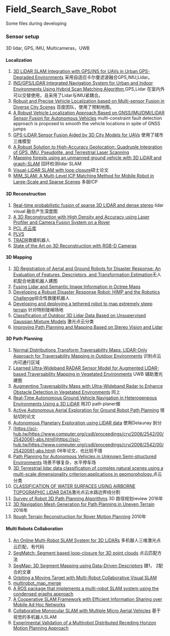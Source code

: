 # Field_Search_Save_Robot
Some files during developing

### Sensor setup
3D lidar, GPS, IMU, Multicameras，UWB
#### Localization 
1. [3D LiDAR SLAM Integration with GPS/INS for UAVs in Urban GPS-Degraded Environments](http://sci-hub.tw/10.2514/6.2017-0448) 采用自适应卡尔曼滤波融合GPS,IMU,Lidar。
2. [INS/GPS/LiDAR Integrated Navigation System for Urban and Indoor Environments Using Hybrid Scan Matching Algorithm ](https://www.mdpi.com/1424-8220/15/9/23286/pdf) GPS,Lidar 在室内外可以交替使用，且采用了Lidar与IMU紧耦合。
3. [Robust and Precise Vehicle Localization based on Multi-sensor Fusion in Diverse City Scenes](http://sci-hub.tw/10.1109/icra.2018.8461224) 百度团队，使用了预制地图。
4. [A Robust Vehicle Localization Approach Based on GNSS/IMU/DMI/LiDAR Sensor Fusion for Autonomous Vehicles](https://www.ncbi.nlm.nih.gov/pubmed/28926996) multi-constraint fault detection approach is proposed to smooth the vehicle locations in spite of GNSS jumps
5. [GPS-LiDAR Sensor Fusion Aided by 3D City Models for UAVs](https://pdfs.semanticscholar.org/7529/a44668100610c324b08310a37666ad791910.pdf) 使用了城市三维模型
6. [A Robust Solution to High-Accuracy Geolocation: Quadruple Integration of GPS, IMU, Pseudolite, and Terrestrial Laser Scanning](https://sci-hub.tw/10.1109/tim.2010.2050981)
7. [Mapping forests using an unmanned ground vehicle with 3D LiDAR and graph-SLAM](https://sci-hub.tw/https://www.sciencedirect.com/science/article/pii/S0168169917301631) 回环检测lidar SLAM
8. [Visual-LiDAR SLAM with loop closure](http://www.nada.kth.se/~ann/exjobb/yoshua_nava.pdf)硕士论文
9. [MIM_SLAM: A Multi-Level ICP Matching Method for Mobile Robot in Large-Scale and Sparse Scenes](http://scholar.google.com/scholar_url?url=https://www.mdpi.com/2076-3417/8/12/2432/pdf&hl=zh-CN&sa=X&d=8739146617895809254&scisig=AAGBfm2fkjIJo88IXVwXnOtV5j9VxFa5Zg&nossl=1&oi=scholaralrt&hist=3Pwx2kMAAAAJ:1517064718869459059:AAGBfm1Kl9JfeLhbdQRODVtfx-m4eUMwdA) 多层ICP 

#### 3D Reconstruction 
1. [Real-time probabilistic fusion of sparse 3D LIDAR and dense stereo](https://sci-hub.tw/https://ieeexplore.ieee.org/abstract/document/7759342/) lidar visual 融合产生深度图
2. [A 3D Reconstruction with High Density and Accuracy using Laser Profiler and Camera Fusion System on a Rover](http://www.cvl.iis.u-tokyo.ac.jp/data/uploads/papers/Ishikawa_Fusion_3DV2016.pdf)
3. [PCL 点云库](https://github.com/PointCloudLibrary/pcl)
4. [PLVS](https://www.luigifreda.com/research/plvs-an-open-source-rgb-d-and-stereo-slam-for-volumetric-reconstruction-and-3d-incremental-segmentation/)
5. [TRADR](https://www.luigifreda.com/2017/03/23/tradr-review-year-3-montelibretti-work-package-4-got-excellent-evaluation/)救援机器人
6. [State of the Art on 3D Reconstruction with RGB-D Cameras](https://web.stanford.edu/~zollhoef/papers/EG18_RecoSTAR/paper.pdf)
#### 3D Mapping
1. [3D Registration of Aerial and Ground Robots for Disaster Response: An Evaluation of Features, Descriptors, and 
Transformation Estimation](https://sci-hub.tw/https://ieeexplore.ieee.org/abstract/document/8088136/)无人机配合地面机器人建图
2. [Fusing Lidar and Semantic Image Information in Octree Maps](http://www.araa.asn.au/acra/acra2017/papers/pap109s1-file1.pdf)
3. [Developing a Robust Disaster Response Robot: HIMP and the Robotics Challenge](https://sci-hub.tw/https://onlinelibrary.wiley.com/doi/abs/10.1002/rob.21696)综合性救援机器人
4. [Developing and deploying a tethered robot to map extremely steep terrain](https://sci-hub.tw/https://onlinelibrary.wiley.com/doi/abs/10.1002/rob.21813) 针对特别陡峭场地
5. [Classification of Outdoor 3D Lidar Data Based on Unsupervised Gaussian Mixture Models](https://sci-hub.tw/https://ieeexplore.ieee.org/abstract/document/7728040/) 激光点云分类
6. [Improving Path Planning and Mapping Based on Stereo Vision and Lidar ](https://sci-hub.tw/https://ieeexplore.ieee.org/abstract/document/4795550/)

#### 3D Path Planning 
1. [Normal Distributions Transform Traversability Maps: LIDAR-Only Approach for Traversability Mapping in Outdoor Environments](https://sci-hub.tw/https://onlinelibrary.wiley.com/doi/abs/10.1002/rob.21657) 识别点云内可通行区域
2. [Learned Ultra-Wideband RADAR Sensor Model for Augmented LIDAR-based Traversability Mapping in Vegetated Environments](https://sci-hub.tw/https://ieeexplore.ieee.org/abstract/document/7266662/) UWB 辅助激光建图
3. [Augmenting Traversability Maps with Ultra-Wideband Radar to Enhance Obstacle Detection in Vegetated Environments](https://sci-hub.tw/10.1109/iros.2013.6697101) 同上
4. [Real-Time Autonomous Ground Vehicle Navigation in Heterogeneous Environments Using a 3D LiDAR](https://sci-hub.tw/https://ieeexplore.ieee.org/abstract/document/8206083/) 用2D path planer做
5. [Active Autonomous Aerial Exploration for Ground Robot Path Planning](https://sci-hub.tw/https://ieeexplore.ieee.org/abstract/document/7812671/) 很贴切的论文
6. [Autonomous Planetary Exploration using LIDAR data](https://sci-hub.tw/https://ieeexplore.ieee.org/abstract/document/5152504/) 使用Delaunay 剖分
7. [https://sci-hub.tw/https://www.computer.org/csdl/proceedings/crv/2006/2542/00/25420061-abs.html](https://sci-hub.tw/https://www.computer.org/csdl/proceedings/crv/2006/2542/00/25420061-abs.html) 06年论文，也比较不错
8. [Path Planning for Autonomous Vehicles in Unknown Semi-structured Environments](https://sci-hub.tw/http://journals.sagepub.com/doi/abs/10.1177/0278364909359210) 场景不够复杂，水平停车场
9. [3D Terrestrial lidar data classification of complex natural scenes using a multi-scale dimensionality criterion:applications in geomorphology.](https://arxiv.org/pdf/1107.0550.pdf)点云分类
10. [CLASSIFICATION OF WATER SURFACES USING AIRBORNE TOPOGRAPHIC LIDAR DATA](https://www.int-arch-photogramm-remote-sens-spatial-inf-sci.net/XL-1-W1/321/2013/isprsarchives-XL-1-W1-321-2013.pdf)激光点云水路边界线分割
11. [Survey of Robot 3D Path Planning Algorithms](https://sci-hub.tw/10.1155/2016/7426913) 3D 路径规划review 2016年
12. [3D Navigation Mesh Generation for Path Planning in Uneven Terrain](https://jochen.sprickerhof.de/Sprickerhof_iav2016.pdf) 2016年
13. [Rough Terrain Reconstruction for Rover Motion Planning](https://sci-hub.tw/10.1109/crv.2010.32) 2010年
#### Multi Robots Collaboration
1. [An Online Multi-Robot SLAM System for 3D LiDARs](http://sci-hub.tw/10.1109/iros.2017.8202268) 多机器人三维激光点云匹配，有代码
2. [SegMatch: Segment based loop-closure for 3D point clouds](https://arxiv.org/pdf/1609.07720.pdf) 点云匹配方法
3. [SegMap: 3D Segment Mapping using Data-Driven Descriptors](http://www.roboticsproceedings.org/rss14/p03.pdf) 跟1， 2配合的文章
4. [Orbiting a Moving Target with Multi-Robot Collaborative Visual SLAM](https://www.cs.sfu.ca/~pingtan/Papers/rss_mvigro_2015.pdf) 
5. [multirobot_map_merge](http://wiki.ros.org/multirobot_map_merge)
6. [A ROS package that implements a multi-robot SLAM system using the condensed graphs approach](https://github.com/mtlazaro/cg_mrslam)
7. [A Cooperative SLAM Framework with Efficient Information Sharing over Mobile Ad Hoc Networks](http://ap.isr.uc.pt/archive/GMartins_dissertation_final.pdf)
8. [Collaborative Monocular SLAM with Multiple Micro Aerial Vehicles](https://www.ifi.uzh.ch/dam/jcr:9d6012bb-a1fe-4b8a-a54a-e0ead5e0f60e/IROS13_Forster_CSFM.pdf) 基于视觉的多机器人SLAM
9. [Experimental Validation of a Multirobot Distributed Receding Horizon Motion Planning Approach](https://hal.archives-ouvertes.fr/hal-01935322/document)
